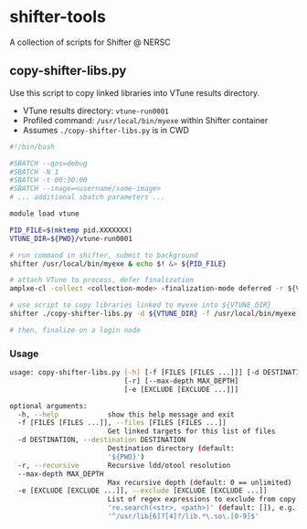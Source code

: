 # shifter-tools
A collection of scripts for Shifter @ NERSC

## copy-shifter-libs.py

Use this script to copy linked libraries into VTune results directory.

- VTune results directory: `vtune-run0001`
- Profiled command: `/usr/local/bin/myexe` within Shifter container
- Assumes `./copy-shifter-libs.py` is in CWD

```bash
#!/bin/bash

#SBATCH --qos=debug
#SBATCH -N 1
#SBATCH -t 00:30:00
#SBATCH --image=<username/some-image>
# ... additional sbatch parameters ...

module load vtune

PID_FILE=$(mktemp pid.XXXXXXX)
VTUNE_DIR=${PWD}/vtune-run0001

# run command in shifter, submit to background
shifter /usr/local/bin/myexe & echo $! &> ${PID_FILE}

# attach VTune to process, defer finalization
amplxe-cl -collect <collection-mode> -finalization-mode deferred -r ${VTUNE_DIR} --target-pid=$(cat ${PID_FILE}) ...

# use script to copy libraries linked to myexe into ${VTUNE_DIR}
shifter ./copy-shifter-libs.py -d ${VTUNE_DIR} -f /usr/local/bin/myexe

# then, finalize on a login node
```

### Usage

```bash
usage: copy-shifter-libs.py [-h] [-f [FILES [FILES ...]]] [-d DESTINATION]
                            [-r] [--max-depth MAX_DEPTH]
                            [-e [EXCLUDE [EXCLUDE ...]]]

optional arguments:
  -h, --help            show this help message and exit
  -f [FILES [FILES ...]], --files [FILES [FILES ...]]
                        Get linked targets for this list of files
  -d DESTINATION, --destination DESTINATION
                        Destination directory (default:
                        '${PWD}')
  -r, --recursive       Recursive ldd/otool resolution
  --max-depth MAX_DEPTH
                        Max recursive depth (default: 0 == unlimited)
  -e [EXCLUDE [EXCLUDE ...]], --exclude [EXCLUDE [EXCLUDE ...]]
                        List of regex expressions to exclude from copy using
                        're.search(<str>, <path>)' (default: []), e.g.
                        '^/usr/lib[6]?[4]?/lib.*\.so\.[0-9]$'
```
